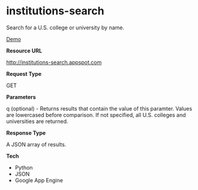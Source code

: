 institutions-search
===================

Search for a U.S. college or university by name.

[Demo](http://institutions-search.appspot.com/?q=florida)

**Resource URL**

http://institutions-search.appspot.com

**Request Type**

GET

**Parameters**

q (optional) - Returns results that contain the value of this paramter.  Values are lowercased before comparison.  If not specified, all U.S. colleges and universities are returned.  

**Response Type**

A JSON array of results.

**Tech**

-  Python
-  JSON
-  Google App Engine
